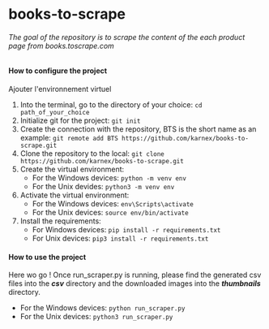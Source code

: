 # books-to-scrape

###### The goal of the repository is to scrape the content of the each product page from books.toscrape.com

#### How to configure the project

Ajouter l'environnement virtuel

1. Into the terminal, go to the directory of your choice: `cd path_of_your_choice`
2. Initialize git for the project: `git init`
3. Create the connection with the repository, BTS is the short name as an example: `git remote add BTS https://github.com/karnex/books-to-scrape.git`
4. Clone the repository to the local: `git clone https://github.com/karnex/books-to-scrape.git`
5. Create the virtual environment:
    - For the Windows devices: `python -m venv env`
    - For the Unix devides: `python3 -m venv env`
6. Activate the virtual environment:
    - For the Windows devices: `env\Scripts\activate`
    - For the Unix devices: `source env/bin/activate`
7. Install the requirements:
    - For Windows devices: `pip install -r requirements.txt`
    - For Unix devices: `pip3 install -r requirements.txt`

#### How to use the project

Here wo go ! Once run_scraper.py is running, please find the generated csv files into the **_csv_** directory and the downloaded images into the **_thumbnails_** directory.
- For the Windows devices: `python run_scraper.py`
- For the Unix devices: `python3 run_scraper.py`
